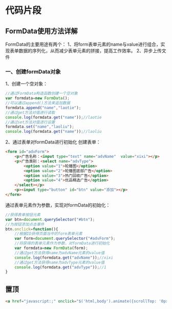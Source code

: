 # 代码片段

## FormData使用方法详解

FormData的主要用途有两个：
1、将form表单元素的name与value进行组合，实现表单数据的序列化，从而减少表单元素的拼接，提高工作效率。
2、异步上传文件

### 一、创建formData对象
1、创建一个空对象：
``` js
//通过FormData构造函数创建一个空对象
var formdata=new FormData();
//可以通过append()方法来追加数据
formdata.append("name","laotie");
//通过get方法对值进行读取
console.log(formdata.get("name"));//laotie
//通过set方法对值进行设置
formdata.set("name","laoliu");
console.log(formdata.get("name"));//laoliu
```

2、通过表单对formData进行初始化
创建表单：
``` html
<form id="advForm">
    <p>广告名称：<input type="text" name="advName"  value="xixi"></p>
    <p>广告类别：<select name="advType">
        <option value="1">轮播图</option>
        <option value="2">轮播图底部广告</option>
        <option value="3">热门回收广告</option>
        <option value="4">优品精选广告</option>
    </select></p>
    <p><input type="button" id="btn" value="添加"></p>
</form>
```
通过表单元素作为参数，实现对formData的初始化：

``` js
//获得表单按钮元素
var btn=document.querySelector("#btn");
//为按钮添加点击事件
btn.onclick=function(){
    //根据ID获得页面当中的form表单元素
    var form=document.querySelector("#advForm");
    //将获得的表单元素作为参数，对formData进行初始化
    var formdata=new FormData(form);
    //通过get方法获得name为advName元素的value值
    console.log(formdata.get("advName"));//xixi
    //通过get方法获得name为advType元素的value值
    console.log(formdata.get("advType"));//1 
}
```

## 置顶
``` html
<a href="javascript:;" onclick="$('html,body').animate({scrollTop: '0px'}, 800)" class="btn_top">TOP ↑</a>
```
